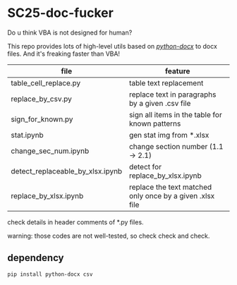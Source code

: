 # SC25-doc-fucker

Do u think VBA is not designed for human?  

This repo provides lots of high-level utils based on [*python-docx*](https://github.com/python-openxml/python-docx) to docx files. And it's freaking faster than VBA!

file | feature
| - | - |
table_cell_replace.py | table text replacement
replace_by_csv.py | replace text in paragraphs by a given .csv file
sign_for_known.py | sign all items in the table for known patterns
stat.ipynb | gen stat img from \*.xlsx
change_sec_num.ipynb | change section number (1.1 -> 2.1)
detect_replaceable_by_xlsx.ipynb | detect for replace_by_xlsx.ipynb  
replace_by_xlsx.ipynb | replace the text matched only once by a given .xlsx file

check details in header comments of \*.py files.

warning: those codes are not well-tested, so check check and check.

## dependency

`pip install python-docx csv`